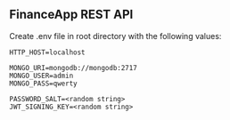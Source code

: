 ## FinanceApp REST API

Create .env file in root directory with the following values:
```
HTTP_HOST=localhost

MONGO_URI=mongodb://mongodb:2717
MONGO_USER=admin
MONGO_PASS=qwerty

PASSWORD_SALT=<random string>
JWT_SIGNING_KEY=<random string>
```